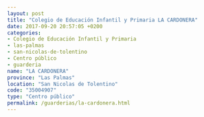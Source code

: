 ```yaml
---
layout: post
title: "Colegio de Educación Infantil y Primaria LA CARDONERA"
date: 2017-09-20 20:57:05 +0200
categories:
- Colegio de Educación Infantil y Primaria
- las-palmas
- san-nicolas-de-tolentino
- Centro público
- guarderia
name: "LA CARDONERA"
province: "Las Palmas"
location: "San Nicolas de Tolentino"
code: "35004907"
type: "Centro público"
permalink: /guarderias/la-cardonera.html
---
```

